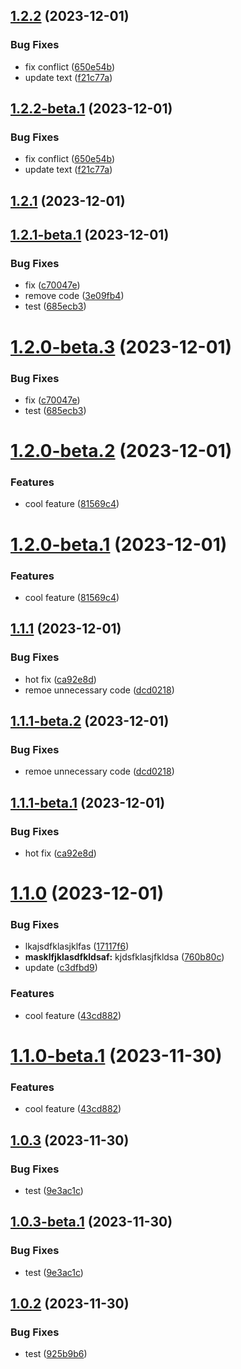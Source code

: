 ## [1.2.2](https://github.com/veden-dental-group/cicd/compare/v1.2.1...v1.2.2) (2023-12-01)


### Bug Fixes

* fix conflict ([650e54b](https://github.com/veden-dental-group/cicd/commit/650e54b44940e52c9b58fa799889b40266e8e41b))
* update text ([f21c77a](https://github.com/veden-dental-group/cicd/commit/f21c77a4df66ed858fdbfecd8ff45621c247a61c))

## [1.2.2-beta.1](https://github.com/veden-dental-group/cicd/compare/v1.2.1...v1.2.2-beta.1) (2023-12-01)


### Bug Fixes

* fix conflict ([650e54b](https://github.com/veden-dental-group/cicd/commit/650e54b44940e52c9b58fa799889b40266e8e41b))
* update text ([f21c77a](https://github.com/veden-dental-group/cicd/commit/f21c77a4df66ed858fdbfecd8ff45621c247a61c))

## [1.2.1](https://github.com/veden-dental-group/cicd/compare/v1.2.0...v1.2.1) (2023-12-01)

## [1.2.1-beta.1](https://github.com/veden-dental-group/cicd/compare/v1.2.0...v1.2.1-beta.1) (2023-12-01)


### Bug Fixes

* fix ([c70047e](https://github.com/veden-dental-group/cicd/commit/c70047e7d8effc2a002308c2c8d9fb2e65fa05db))
* remove code ([3e09fb4](https://github.com/veden-dental-group/cicd/commit/3e09fb464292ae10ba40306ee0f4e811106b7c13))
* test ([685ecb3](https://github.com/veden-dental-group/cicd/commit/685ecb3b5366b4d3a1692eefab6cd003b29e099a))

# [1.2.0-beta.3](https://github.com/veden-dental-group/cicd/compare/v1.2.0-beta.2...v1.2.0-beta.3) (2023-12-01)


### Bug Fixes

* fix ([c70047e](https://github.com/veden-dental-group/cicd/commit/c70047e7d8effc2a002308c2c8d9fb2e65fa05db))
* test ([685ecb3](https://github.com/veden-dental-group/cicd/commit/685ecb3b5366b4d3a1692eefab6cd003b29e099a))

# [1.2.0-beta.2](https://github.com/veden-dental/cicd/compare/v1.2.0-beta.1...v1.2.0-beta.2) (2023-12-01)

### Features

* cool feature ([81569c4](https://github.com/veden-dental/cicd/commit/81569c41a03f24f6188734b63d63b4e930b65c94))

# [1.2.0-beta.1](https://github.com/veden-dental/cicd/compare/v1.1.1...v1.2.0-beta.1) (2023-12-01)


### Features

* cool feature ([81569c4](https://github.com/veden-dental/cicd/commit/81569c41a03f24f6188734b63d63b4e930b65c94))

## [1.1.1](https://github.com/veden-dental/cicd/compare/v1.1.0...v1.1.1) (2023-12-01)


### Bug Fixes

* hot fix ([ca92e8d](https://github.com/veden-dental/cicd/commit/ca92e8d2d8f4c822388927e20d4f26996f3ec32c))
* remoe unnecessary code ([dcd0218](https://github.com/veden-dental/cicd/commit/dcd021878eeb888446f9fd74ad13b5a1bdbc03de))

## [1.1.1-beta.2](https://github.com/veden-dental/cicd/compare/v1.1.1-beta.1...v1.1.1-beta.2) (2023-12-01)


### Bug Fixes

* remoe unnecessary code ([dcd0218](https://github.com/veden-dental/cicd/commit/dcd021878eeb888446f9fd74ad13b5a1bdbc03de))

## [1.1.1-beta.1](https://github.com/veden-dental/cicd/compare/v1.1.0...v1.1.1-beta.1) (2023-12-01)


### Bug Fixes

* hot fix ([ca92e8d](https://github.com/veden-dental/cicd/commit/ca92e8d2d8f4c822388927e20d4f26996f3ec32c))

# [1.1.0](https://github.com/veden-dental/cicd/compare/v1.0.3...v1.1.0) (2023-12-01)


### Bug Fixes

* lkajsdfklasjklfas ([17117f6](https://github.com/veden-dental/cicd/commit/17117f650c270b3c43c140558d41d6df00cee674))
* **masklfjklasdfkldsaf:** kjdsfklasjfkldsa ([760b80c](https://github.com/veden-dental/cicd/commit/760b80c0570fc4520d87ea7a608b8bf0c28a4642))
* update ([c3dfbd9](https://github.com/veden-dental/cicd/commit/c3dfbd92aa08ef219ed2cfa6316bd9f8e38848b5))


### Features

* cool feature ([43cd882](https://github.com/veden-dental/cicd/commit/43cd8827ef842d3bb34378bcc8f825ded8aa611e))

# [1.1.0-beta.1](https://github.com/veden-dental/cicd/compare/v1.0.3...v1.1.0-beta.1) (2023-11-30)


### Features

* cool feature ([43cd882](https://github.com/veden-dental/cicd/commit/43cd8827ef842d3bb34378bcc8f825ded8aa611e))

## [1.0.3](https://github.com/veden-dental/cicd/compare/v1.0.2...v1.0.3) (2023-11-30)


### Bug Fixes

* test ([9e3ac1c](https://github.com/veden-dental/cicd/commit/9e3ac1c5f642c90c84acbf82cb898e90458775c6))

## [1.0.3-beta.1](https://github.com/veden-dental/cicd/compare/v1.0.2...v1.0.3-beta.1) (2023-11-30)


### Bug Fixes

* test ([9e3ac1c](https://github.com/veden-dental/cicd/commit/9e3ac1c5f642c90c84acbf82cb898e90458775c6))

## [1.0.2](https://github.com/veden-dental/cicd/compare/v1.0.1...v1.0.2) (2023-11-30)


### Bug Fixes

* test ([925b9b6](https://github.com/veden-dental/cicd/commit/925b9b6cde82a484bf4e7a75c6e4101f38dd1b27))
